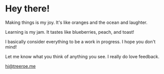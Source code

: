 # Hey there!

Making things is my joy. It's like oranges and the ocean and laughter.

Learning is my jam. It tastes like blueberries, peach, and toast!

I basically consider everything to be a work in progress. I hope you don't mind! 

Let me know what you think of anything you see. I really do love feedback.

hi@treeroe.me
